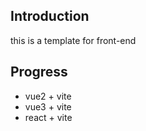 ## Introduction

this is a template for front-end

## Progress

- vue2 + vite
- vue3 + vite
- react + vite
